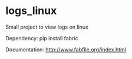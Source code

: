 # logs_linux
Small project to view logs on linux 

Dependency: pip install fabric

Documentation: http://www.fabfile.org/index.html
